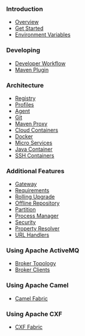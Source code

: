 ### Introduction

* <a href="overview.md">Overview</a>
* <a href="getStarted.md">Get Started</a>
* <a href="environmentVariables.md">Environment Variables</a>

### Developing

* <a href="developer.md">Developer Workflow</a>
* <a href="mavenPlugin.md">Maven Plugin</a>

### Architecture

* <a href="registry.md">Registry</a>
* <a href="profiles.md">Profiles</a>
* <a href="agent.md">Agent</a>
* <a href="git.md">Git</a>
* <a href="mavenProxy.md">Maven Proxy</a>
* <a href="cloudContainers.md">Cloud Containers</a>
* <a href="docker.md">Docker</a>
* <a href="microServices.md">Micro Services</a>
* <a href="javaContainer.md">Java Container</a>
* <a href="sshContainers.md">SSH Containers</a>

### Additional Features

* <a href="gateway.md">Gateway</a>
* <a href="requirements.md">Requirements</a>
* <a href="rollingUpgrade.md">Rolling Upgrade</a>
* <a href="offlineRepo.md">Offline Repository</a>
* <a href="partition.md">Partition</a>
* <a href="processManager.md">Process Manager</a>
* <a href="security.md">Security</a>
* <a href="propertyResolver.md">Property Resolver</a>
* <a href="urlHandlers.md">URL Handlers</a>

### Using Apache ActiveMQ

* <a href="brokerTopology.md">Broker Topology</a>
* <a href="brokerClients.md">Broker Clients</a>

### Using Apache Camel

* <a href="camelFabric.md">Camel Fabric</a>

### Using Apache CXF

* <a href="cxfFabric.md">CXF Fabric</a>

